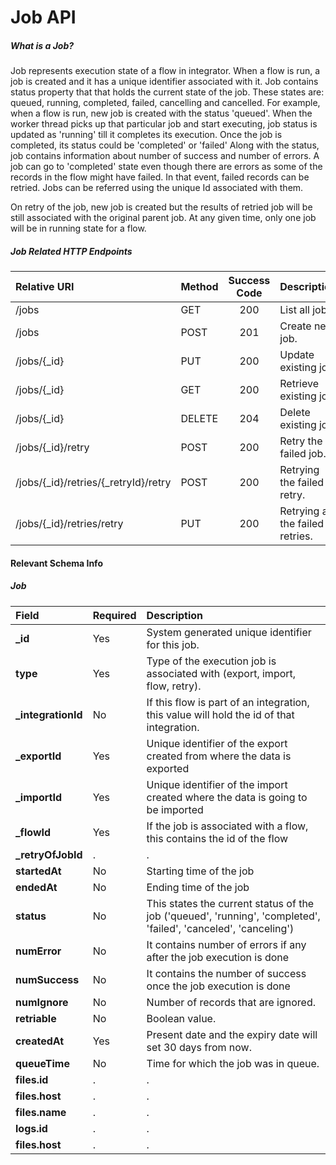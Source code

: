 Job API
===

##### What is a Job?

Job represents execution state of a flow in integrator. When a flow is run, a job is created and it has a unique identifier associated with it. Job contains status property that that holds the current state of the job. These states are: queued, running, completed, failed, cancelling and cancelled. For example, when a flow is run, new job is created with the status 'queued'. When the worker thread picks up that particular job and start executing, job status is updated as 'running' till it completes its execution. Once the job is completed, its status could be 'completed' or 'failed' Along with the status, job contains information about number of success and number of errors. A job can go to 'completed' state even though there are errors as some of the records in the flow might have failed. In that event, failed records can be retried. Jobs can be referred using the unique Id associated with them.

On retry of the job, new job is created but the results of retried job will be still associated with the original parent job. At any given time, only one job will be in running state for a flow.

##### Job Related HTTP Endpoints

| Relative URI                         | Method | Success Code | Description                      |
|:-------------------------------------|:-------|:------------:|:---------------------------------|
| /jobs                                | GET    |     200      | List all jobs.                   |
| /jobs                                | POST   |     201      | Create new job.                  |
| /jobs/{_id}                          | PUT    |     200      | Update existing job.             |
| /jobs/{_id}                          | GET    |     200      | Retrieve existing job.           |
| /jobs/{_id}                          | DELETE |     204      | Delete existing job.             |
| /jobs/{_id}/retry                    | POST   |     200      | Retry the failed job.            |
| /jobs/{_id}/retries/{_retryId}/retry | POST   |     200      | Retrying the failed retry.       |
| /jobs/{_id}/retries/retry            | PUT    |     200      | Retrying all the failed retries. |

#### Relevant Schema Info

##### Job

| Field              | Required | Description                                                                                                     |
|:-------------------|:---------|:----------------------------------------------------------------------------------------------------------------|
| **_id**            | Yes      | System generated unique identifier for this job.                                                                |
| **type**           | Yes      | Type of the execution job is associated with (export, import, flow, retry).                                     |
| **_integrationId** | No       | If this flow is part of an integration, this value will hold the id of that integration.                        |
| **_exportId**      | Yes      | Unique identifier of the export created from where the data is exported                                         |
| **_importId**      | Yes      | Unique identifier of the import created where the data is going to be imported                                  |
| **_flowId**        | Yes      | If the job is associated with a flow, this contains the id of the flow                                          |
| **_retryOfJobId**  | .        | .                                                                                                               |
| **startedAt**      | No       | Starting time of the job                                                                                        |
| **endedAt**        | No       | Ending time of the job                                                                                          |
| **status**         | No       | This states the current status of the job ('queued', 'running', 'completed', 'failed', 'canceled', 'canceling') |
| **numError**       | No       | It contains number of errors if any after the job execution is done                                             |
| **numSuccess**     | No       | It contains the number of success once the job execution is done                                                |
| **numIgnore**      | No       | Number of records that are ignored.                                                                             |
| **retriable**      | No       | Boolean value.                                                                                                  |
| **createdAt**      | Yes      | Present date and the expiry date will set 30 days from now.                                                     |
| **queueTime**      | No       | Time for which the job was in queue.                                                                            |
| **files.id**       | .        | .                                                                                                               |
| **files.host**     | .        | .                                                                                                               |
| **files.name**     | .        | .                                                                                                               |
| **logs.id**        | .        | .                                                                                                               |
| **files.host**     | .        | .                                                                                                               |
